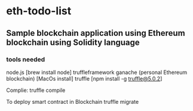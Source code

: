 # eth-todo-list

## Sample blockchain application using Ethereum blockchain using Solidity language

### tools needed
node.js [brew install node]
truffleframework ganache (personal Ethereum blockchain) [MacOs install]
truffle [npm install -g truffle@5.0.2]

Complie: truffle compile

To deploy smart contract in Blockchain 
truffle migrate
